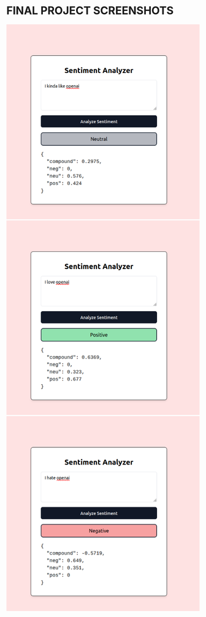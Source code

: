 # FINAL PROJECT SCREENSHOTS

![Neutral](/screenshots/neutral.png)
![Positive](/screenshots/positive.png)
![Negative](/screenshots/negative.png)